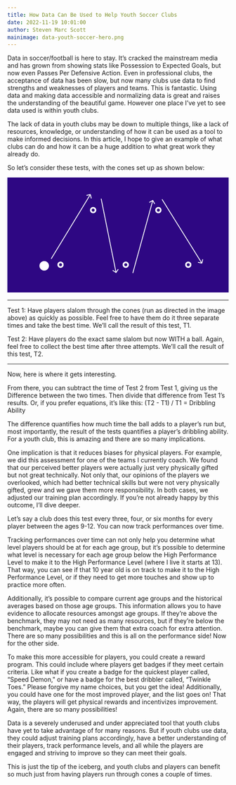 ```yaml
---
title: How Data Can Be Used to Help Youth Soccer Clubs
date: 2022-11-19 10:01:00
author: Steven Marc Scott
mainimage: data-youth-soccer-hero.png
---
```

Data in soccer/football is here to stay. It’s cracked the mainstream media and has grown from showing stats like Possession to Expected Goals, but now even Passes Per Defensive Action. Even in professional clubs, the acceptance of data has been slow, but now many clubs use data to find strengths and weaknesses of players and teams. This is fantastic. Using data and making data accessible and normalizing data is great and raises the understanding of the beautiful game. However one place I’ve yet to see data used is within youth clubs.
         
The lack of data in youth clubs may be down to multiple things, like a lack of resources, knowledge, or understanding of how it can be used as a tool to make informed decisions. In this article, I hope to give an example of what clubs can do and how it can be a huge addition to what great work they already do. 
        
So let’s consider these tests, with the cones set up as shown below:

![Slalom Dribbling Drill](/images/data-youth-soccer-drill.png)

---- 

Test 1: Have players slalom through the cones (run as directed in the image above) as quickly as possible. Feel free to have them do it three separate times and take the best time. We’ll call the result of this test, T1.

Test 2: Have players do the exact same slalom but now WITH a ball. Again, feel free to collect the best time after three attempts. We’ll call the result of this test, T2.

----

Now, here is where it gets interesting.

From there, you can subtract the time of Test 2 from Test 1, giving us the Difference between the two times. Then divide that difference from Test 1’s results. Or, if you prefer equations, it’s like this:
(T2 - T1) / T1 = Dribbling Ability

The difference quantifies how much time the ball adds to a player’s run but, most importantly, the result of the tests quantifies a player’s dribbling ability. For a youth club, this is amazing and there are so many implications.

One implication is that it reduces biases for physical players. For example, we did this assessment for one of the teams I currently coach. We found that our perceived better players were actually just very physically gifted but not great technically. Not only that, our opinions of the players we overlooked, which had better technical skills but were not very physically gifted, grew and we gave them more responsibility. In both cases, we adjusted our training plan accordingly. If you’re not already happy by this outcome, I’ll dive deeper.

Let’s say a club does this test every three, four, or six months for every player between the ages 9-12. You can now track performances over time.

Tracking performances over time can not only help you determine what level players should be at for each age group, but it’s possible to determine what level is necessary for each age group below the High Performance Level to make it to the High Performance Level (where I live it starts at 13). That way, you can see if that 10 year old is on track to make it to the High Performance Level, or if they need to get more touches and show up to practice more often.

Additionally, it’s possible to compare current age groups and the historical averages based on those age groups. This information allows you to have evidence to allocate resources amongst age groups. If they’re above the benchmark, they may not need as many resources, but if they’re below the benchmark, maybe you can give them that extra coach for extra attention. There are so many possibilities and this is all on the performance side! Now for the other side.

To make this more accessible for players, you could create a reward program. This could include where players get badges if they meet certain criteria. Like what if you create a badge for the quickest player called, “Speed Demon," or have a badge for the best dribbler called, “Twinkle Toes.” Please forgive my name choices, but you get the idea! Additionally, you could have one for the most improved player, and the list goes on! That way, the players will get physical rewards and incentivizes improvement. Again, there are so many possibilities!

Data is a severely underused and under appreciated tool that youth clubs have yet to take advantage of for many reasons. But if youth clubs use data, they could adjust training plans accordingly, have a better understanding of their players, track performance levels, and all while the players are engaged and striving to improve so they can meet their goals.

This is just the tip of the iceberg, and youth clubs and players can benefit so much just from having players run through cones a couple of times.

